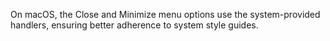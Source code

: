 On macOS, the Close and Minimize menu options use the system-provided handlers, ensuring better adherence to system style guides.
